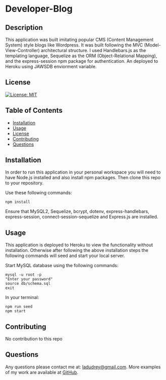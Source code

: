# Developer-Blog

    
  ## Description
 This application was built imitating popular CMS (Content Management System) style blogs like Wordpress. It was built following the MVC (Model-View-Controller) architectural structure. I used Handlebars.js as the templating language, Sequelize as the ORM (Object-Relational Mapping), and the express-session npm package for authentication. An deployed to Heroku using JAWSDB enviorment variable. 

  ## License
  
  [![License: MIT](https://img.shields.io/badge/License-MIT-blue.svg)](https://opensource.org/licenses/MIT)
  
  ## Table of Contents
  
  - [Installation](#installation)
  - [Usage](#usage)
  - [License](#license)
  - [Contributing](#contributing)
  - [Questions](#questions)
  
  ## Installation
  
  In order to run this application in your personal workspace you will need to have Node.js installed and also install npm packages. Then clone this repo to your repository. 

  Use these following commands:

    npm install

  Ensure that MySQL2, Sequelize, bcrypt, dotenv, express-handlebars, express-session, connect-session-sequelize and Express.js are installed.
   
  ## Usage
  
  This application is deployed to Heroku to view the functionality without installation. Otherwise after following the above installation steps the following commands will seed and start your local server. 

  Start MySQL database using the following commands:

    mysql -u root -p
    "Enter your password"
    source db/schema.sql
    exit

  In your terminal:
    
    npm run seed
    npm start


  ## Contributing
  
  No contribution to this repo
   
  ## Questions
  
  Any questions please contact me at: ladudrey@gmail.com. 
  More examples of my work are available at [GitHub](https://github.com/LDudrey).